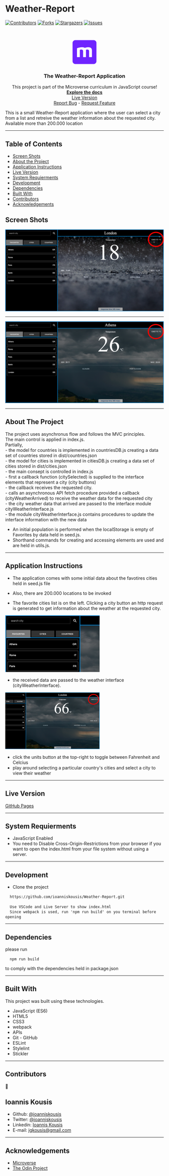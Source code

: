 # Weather-Report

<!--
*** Thanks for checking out this README Template. If you have a suggestion that would
*** make this better, please fork the repo and create a pull request or simply open
*** an issue with the tag "enhancement".
*** Thanks again! Now go create something AMAZING! :D
-->

<!-- PROJECT SHIELDS -->
<!--
*** I'm using markdown "reference style" links for readability.
*** Reference links are enclosed in brackets [ ] instead of parentheses ( ).
*** See the bottom of this document for the declaration of the reference variables
*** for contributors-url, forks-url, etc. This is an optional, concise syntax you may use.
*** https://www.markdownguide.org/basic-syntax/#reference-style-links
-->

[![Contributors][contributors-shield]][contributors-url]
[![Forks][forks-shield]][forks-url]
[![Stargazers][stars-shield]][stars-url]
[![Issues][issues-shield]][issues-url]

<!-- PROJECT LOGO -->
<br />
<p align="center">
  <a href="https://github.com/ioanniskousis/Weather-Report">
    <img src="resources/images/microverse.png" alt="Microverse Logo" width="80" height="80">
  </a>
  
  <h3 align="center">The Weather-Report Application</h3>
  
  <p align="center">
    This project is part of the Microverse curriculum in JavaScript course!
    <br />
    <a href="https://github.com/ioanniskousis/Weather-Report"><strong>Explore the docs</strong></a>
    <br />
    <a href="https://ioanniskousis.github.io/Weather-Report/">Live Version</a>
    <br />
    <a href="https://github.com/ioanniskousis/Weather-Report/issues">Report Bug</a>
    <span> - </span>
    <a href="https://github.com/ioanniskousis/Weather-Report/issues">Request Feature</a>
  </p>
</p>

This is a small Weather-Report application where the user can select a city from a list and retreive the weather information about the requested city. Available more than 200.000 location  

<hr />

<!-- TABLE OF CONTENTS -->

## Table of Contents

- [Screen Shots](#screen-shots)
- [About the Project](#about-the-project)
- [Application Instructions](#application-instructions)
- [Live Version](#live-version)
- [System Requierments](#system-requierments)
- [Development](#development)
- [Dependencies](#dependencies)
- [Built With](#built-with)
- [Contributors](#contributors)
- [Acknowledgements](#acknowledgements)

## Screen Shots  
<img src="resources/images/wr-rain.png" alt="wr-rain.png">
<hr />
<img src="resources/images/wr-clouds.png" alt="wr-clouds.png">
<hr />
<!-- ABOUT THE PROJECT -->

## About The Project  

  The project uses asynchronus flow and follows the MVC principles.  
  The main control is applied in index.js.  
  Partially,  
    - the model for countries is implemented in countriesDB.js creating a data set of countries stored in dist/countries.json  
    - the model for cities is implemented in citiesDB.js creating a data set of cities stored in dist/cities.json   
    - the main consept is controlled in index.js  
      - first a callback function (citySelected) is supplied to the interface elements that represent a city (city buttons)  
      - the callback receives the requested city.  
      - calls an asynchronous API fetch procedure provided a callback (cityWeatherArrived) to receive the weather data for the requested city  
      - the city weather data that arrived are passed to the interface module cityWeatherInterface.js   
    - the module cityWeatherInterface.js contains procedures to update the interface information with the new data  

  * An initial population is performed when the localStorage is empty of Favorites by data held in seed.js.  
  * Shorthand commands for creating and accessing elements are used and are held in utils.js.  

<hr/>

<!-- ABOUT THE PROJECT -->

## Application Instructions  

  * The application comes with some initial data about the favotires cities held in seed.js file  
  * Also, there are 200.000 locations to be invoked  

  * The favorite cities list is on the left. Clicking a city button  an http request is generated to get information about the weather at the requested city.  

  <img src="resources/images/favourites.png" alt="favourites" width="300" height="180"></img>

  * the received data are passed to the weather interface (cityWeatherInterface).  

  <img src="resources/images/weather.png" alt="weather.png" width="300" height="180"></img>

  * click the units button at the top-right to toggle between Fahrenheit and Celcius  
  * play around selecting a particular country's cities and select a city to view their weather  

<hr/>

## Live Version

[GitHub Pages](https://ioanniskousis.github.io/Weather-Report/)

<hr/>

## System Requierments

  - JavaScript Enabled  
  - You need to Disable Cross-Origin-Restrictions from your browser if you want to open the index.html from your file system without using a server.  

<hr/>

## Development
  * Clone the project
  ```
    https://github.com/ioanniskousis/Weather-Report.git
    
    Use VSCode and Live Server to show index.html
    Since webpack is used, run 'npm run build' on you terminal before opening
  ``` 
<hr/>

## Dependencies

  please run
  ```
    npm run build
  ```
  to comply with the dependencies held in package.json
<hr/>

## Built With

This project was built using these technologies.

  - JavaScript (ES6)
  - HTML5
  - CSS3
  - webpack
  - APIs
  - Git - GitHub
  - ESLint
  - Stylelint
  - Stickler

<hr/>

<!-- CONTACT -->

## Contributors

:bust_in_silhouette:
​
## Ioannis Kousis

- Github: [@ioanniskousis](https://github.com/ioanniskousis)
- Twitter: [@ioanniskousis](https://twitter.com/ioanniskousis)
- Linkedin: [Ioannis Kousis](https://www.linkedin.com/in/jgkousis)
- E-mail: jgkousis@gmail.com
​
<hr/>
<!-- ACKNOWLEDGEMENTS -->

## Acknowledgements

  - [Microverse](https://www.microverse.org/)
  - [The Odin Project](https://www.theodinproject.com/)


<!-- MARKDOWN LINKS & IMAGES -->
<!-- https://www.markdownguide.org/basic-syntax/#reference-style-links -->

[contributors-shield]: https://img.shields.io/github/contributors/ioanniskousis/Weather-Report.svg?style=flat-square
[contributors-url]: https://github.com/ioanniskousis/Weather-Report/graphs/contributors
[forks-shield]: https://img.shields.io/github/forks/ioanniskousis/Weather-Report.svg?style=flat-square
[forks-url]: https://github.com/ioanniskousis/Weather-Report/network/members
[stars-shield]: https://img.shields.io/github/stars/ioanniskousis/Weather-Report.svg?style=flat-square
[stars-url]: https://github.com/ioanniskousis/Weather-Report/stargazers
[issues-shield]: https://img.shields.io/github/issues/ioanniskousis/Weather-Report.svg?style=flat-square
[issues-url]: https://github.com/ioanniskousis/Weather-Report/issues

